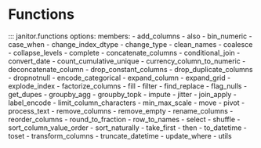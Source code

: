 # Functions

::: janitor.functions
    options:
      members:
        - add_columns
        - also
        - bin_numeric
        - case_when
        - change_index_dtype
        - change_type
        - clean_names
        - coalesce
        - collapse_levels
        - complete
        - concatenate_columns
        - conditional_join
        - convert_date
        - count_cumulative_unique
        - currency_column_to_numeric
        - deconcatenate_column
        - drop_constant_columns
        - drop_duplicate_columns
        - dropnotnull
        - encode_categorical
        - expand_column
        - expand_grid
        - explode_index
        - factorize_columns
        - fill
        - filter
        - find_replace
        - flag_nulls
        - get_dupes
        - groupby_agg
        - groupby_topk
        - impute
        - jitter
        - join_apply
        - label_encode
        - limit_column_characters
        - min_max_scale
        - move
        - pivot
        - process_text
        - remove_columns
        - remove_empty
        - rename_columns
        - reorder_columns
        - round_to_fraction
        - row_to_names
        - select
        - shuffle
        - sort_column_value_order
        - sort_naturally
        - take_first
        - then
        - to_datetime
        - toset
        - transform_columns
        - truncate_datetime
        - update_where
        - utils
